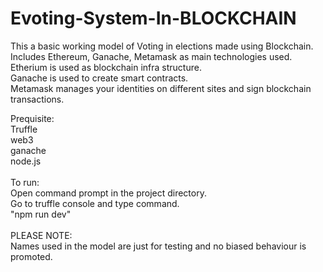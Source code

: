 # Evoting-System-In-BLOCKCHAIN
This a basic working model of Voting in elections made using Blockchain. Includes Ethereum, Ganache, Metamask as main technologies used.<br>
Etherium is used as blockchain infra structure.<br>
Ganache is used  to create smart contracts.<br>
Metamask manages your identities on different sites and sign blockchain transactions.<br>

Prequisite:<br>
Truffle<br>
web3<br>
ganache<br>
node.js<br>
<br>
To run:<br>
Open command prompt in the project directory.<br>
Go to truffle console and type command.<br>
"npm run dev"<br> 
<br>
PLEASE NOTE:<br>
Names used in the model are just for testing and no biased behaviour is promoted.<br>
